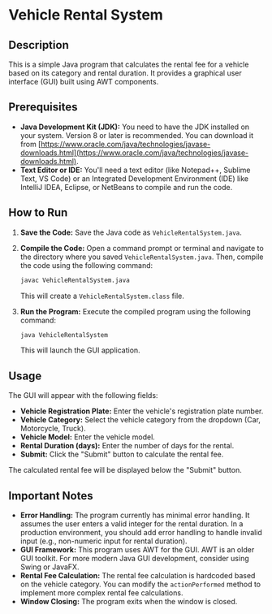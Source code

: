 # Vehicle Rental System

## Description

This is a simple Java program that calculates the rental fee for a vehicle based on its category and rental duration.  It provides a graphical user interface (GUI) built using AWT components.

## Prerequisites

*   **Java Development Kit (JDK):** You need to have the JDK installed on your system.  Version 8 or later is recommended. You can download it from [https://www.oracle.com/java/technologies/javase-downloads.html](https://www.oracle.com/java/technologies/javase-downloads.html).
*   **Text Editor or IDE:**  You'll need a text editor (like Notepad++, Sublime Text, VS Code) or an Integrated Development Environment (IDE) like IntelliJ IDEA, Eclipse, or NetBeans to compile and run the code.

## How to Run

1.  **Save the Code:** Save the Java code as `VehicleRentalSystem.java`.

2.  **Compile the Code:** Open a command prompt or terminal and navigate to the directory where you saved `VehicleRentalSystem.java`.  Then, compile the code using the following command:

    ```bash
    javac VehicleRentalSystem.java
    ```

    This will create a `VehicleRentalSystem.class` file.

3.  **Run the Program:**  Execute the compiled program using the following command:

    ```bash
    java VehicleRentalSystem
    ```

    This will launch the GUI application.

## Usage

The GUI will appear with the following fields:

*   **Vehicle Registration Plate:** Enter the vehicle's registration plate number.
*   **Vehicle Category:** Select the vehicle category from the dropdown (Car, Motorcycle, Truck).
*   **Vehicle Model:** Enter the vehicle model.
*   **Rental Duration (days):** Enter the number of days for the rental.
*   **Submit:** Click the "Submit" button to calculate the rental fee.

The calculated rental fee will be displayed below the "Submit" button.

## Important Notes

*   **Error Handling:** The program currently has minimal error handling.  It assumes the user enters a valid integer for the rental duration.  In a production environment, you should add error handling to handle invalid input (e.g., non-numeric input for rental duration).
*   **GUI Framework:** This program uses AWT for the GUI.  AWT is an older GUI toolkit.  For more modern Java GUI development, consider using Swing or JavaFX.
*   **Rental Fee Calculation:** The rental fee calculation is hardcoded based on the vehicle category.  You can modify the `actionPerformed` method to implement more complex rental fee calculations.
*   **Window Closing:** The program exits when the window is closed.
